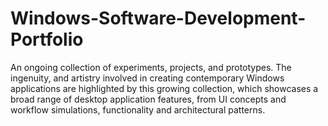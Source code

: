 # Windows-Software-Development-Portfolio
An ongoing collection of experiments, projects, and prototypes. The ingenuity, and artistry involved in creating contemporary Windows applications are highlighted by this growing collection, which showcases a broad range of desktop application features, from UI concepts and workflow simulations, functionality and architectural patterns.
